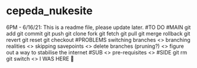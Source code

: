 # cepeda_nukesite
<KaiEzeckai22>
6PM - 6/16/21: This is a readme file, please update later.
#TO DO
#MAIN
</> git add 
</> git commit
</> git push
</> git clone
</> fork
</> git fetch
</> git pull
</> git merge
</> rollback
</> git revert
</> git reset
</> git checkout
#PROBLEMS
</> switching branches
<> branching realities
<> skipping savepoints
<> delete branches (pruning?)
<> figure out a way to stabilise the internet
#SUB
<> pre-requisites
<> 
#SIDE
</> git rm
</> git switch
<>
I WAS HERE 👀
